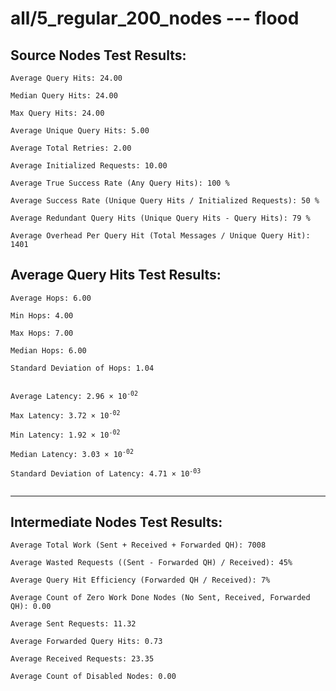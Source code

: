 # all/5_regular_200_nodes --- flood
## Source Nodes Test Results:
	Average Query Hits: 24.00

	Median Query Hits: 24.00

	Max Query Hits: 24.00

	Average Unique Query Hits: 5.00

	Average Total Retries: 2.00

	Average Initialized Requests: 10.00

	Average True Success Rate (Any Query Hits): 100 %

	Average Success Rate (Unique Query Hits / Initialized Requests): 50 %

	Average Redundant Query Hits (Unique Query Hits - Query Hits): 79 %

	Average Overhead Per Query Hit (Total Messages / Unique Query Hit): 1401



## Average Query Hits Test Results:
<pre><code>Average Hops: 6.00

Min Hops: 4.00

Max Hops: 7.00

Median Hops: 6.00

Standard Deviation of Hops: 1.04


Average Latency: 2.96 × 10<sup>-02</sup>

Max Latency: 3.72 × 10<sup>-02</sup>

Min Latency: 1.92 × 10<sup>-02</sup>

Median Latency: 3.03 × 10<sup>-02</sup>

Standard Deviation of Latency: 4.71 × 10<sup>-03</sup>

</code></pre>

---------------------------------------------
## Intermediate Nodes Test Results:

	Average Total Work (Sent + Received + Forwarded QH): 7008

	Average Wasted Requests ((Sent - Forwarded QH) / Received): 45%

	Average Query Hit Efficiency (Forwarded QH / Received): 7%

	Average Count of Zero Work Done Nodes (No Sent, Received, Forwarded QH): 0.00

	Average Sent Requests: 11.32

	Average Forwarded Query Hits: 0.73

	Average Received Requests: 23.35

	Average Count of Disabled Nodes: 0.00

